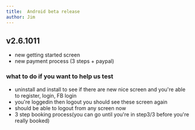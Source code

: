 ```yaml
---
title:  Android beta release
author: Jim
---
```


## v2.6.1011

* new getting started screen
* new payment process (3 steps + paypal)

### what to do if you want to help us test

* uninstall and install to see if there are new nice screen and you're able to register, login, FB login
* you're loggedin then logout you should see these screen again
* should be able to logout from any screen now
* 3 step booking process(you can go until you're in step3/3 before you're really booked)
